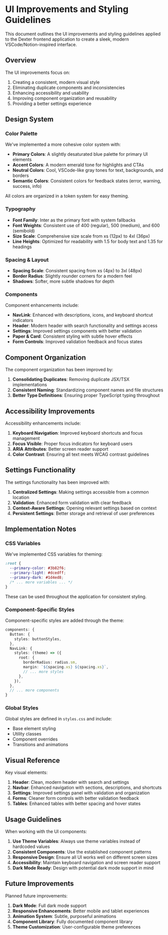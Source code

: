 # UI Improvements and Styling Guidelines

This document outlines the UI improvements and styling guidelines applied to the Dexter frontend application to create a sleek, modern VSCode/Notion-inspired interface.

## Overview

The UI improvements focus on:

1. Creating a consistent, modern visual style
2. Eliminating duplicate components and inconsistencies
3. Enhancing accessibility and usability
4. Improving component organization and reusability
5. Providing a better settings experience

## Design System

### Color Palette

We've implemented a more cohesive color system with:

- **Primary Colors**: A slightly desaturated blue palette for primary UI elements
- **Accent Colors**: A modern emerald tone for highlights and CTAs
- **Neutral Colors**: Cool, VSCode-like gray tones for text, backgrounds, and borders
- **Semantic Colors**: Consistent colors for feedback states (error, warning, success, info)

All colors are organized in a token system for easy theming.

### Typography

- **Font Family**: Inter as the primary font with system fallbacks
- **Font Weights**: Consistent use of 400 (regular), 500 (medium), and 600 (semibold)
- **Size Scale**: Comprehensive size scale from xs (12px) to 4xl (36px)
- **Line Heights**: Optimized for readability with 1.5 for body text and 1.35 for headings

### Spacing & Layout

- **Spacing Scale**: Consistent spacing from xs (4px) to 3xl (48px)
- **Border Radius**: Slightly rounder corners for a modern feel
- **Shadows**: Softer, more subtle shadows for depth

### Components

Component enhancements include:

- **NavLink**: Enhanced with descriptions, icons, and keyboard shortcut indicators
- **Header**: Modern header with search functionality and settings access
- **Settings**: Improved settings components with better validation
- **Paper & Card**: Consistent styling with subtle hover effects
- **Form Controls**: Improved validation feedback and focus states

## Component Organization

The component organization has been improved by:

1. **Consolidating Duplicates**: Removing duplicate JSX/TSX implementations
2. **Consistent Naming**: Standardizing component names and file structures
3. **Better Type Definitions**: Ensuring proper TypeScript typing throughout

## Accessibility Improvements

Accessibility enhancements include:

1. **Keyboard Navigation**: Improved keyboard shortcuts and focus management
2. **Focus Visible**: Proper focus indicators for keyboard users
3. **ARIA Attributes**: Better screen reader support
4. **Color Contrast**: Ensuring all text meets WCAG contrast guidelines

## Settings Functionality

The settings functionality has been improved with:

1. **Centralized Settings**: Making settings accessible from a common location
2. **Validation**: Enhanced form validation with clear feedback
3. **Context-Aware Settings**: Opening relevant settings based on context
4. **Persistent Settings**: Better storage and retrieval of user preferences

## Implementation Notes

### CSS Variables

We've implemented CSS variables for theming:

```css
:root {
  --primary-color: #3b82f6;
  --primary-light: #dcedff;
  --primary-dark: #1d4ed8;
  /* ... more variables ... */
}
```

These can be used throughout the application for consistent styling.

### Component-Specific Styles

Component-specific styles are added through the theme:

```typescript
components: {
  Button: {
    styles: buttonStyles,
  },
  NavLink: {
    styles: (theme) => ({
      root: {
        borderRadius: radius.sm,
        margin: `${spacing.xs} ${spacing.xs}`,
        // ... more styles
      },
    }),
  },
  // ... more components
}
```

### Global Styles

Global styles are defined in `styles.css` and include:

- Base element styling
- Utility classes
- Component overrides
- Transitions and animations

## Visual Reference

Key visual elements:

1. **Header**: Clean, modern header with search and settings
2. **Navbar**: Enhanced navigation with sections, descriptions, and shortcuts
3. **Settings**: Improved settings panel with validation and organization
4. **Forms**: Cleaner form controls with better validation feedback
5. **Tables**: Enhanced tables with better spacing and hover states

## Usage Guidelines

When working with the UI components:

1. **Use Theme Variables**: Always use theme variables instead of hardcoded values
2. **Consistent Components**: Use the established component patterns
3. **Responsive Design**: Ensure all UI works well on different screen sizes
4. **Accessibility**: Maintain keyboard navigation and screen reader support
5. **Dark Mode Ready**: Design with potential dark mode support in mind

## Future Improvements

Planned future improvements:

1. **Dark Mode**: Full dark mode support
2. **Responsive Enhancements**: Better mobile and tablet experiences
3. **Animation System**: Subtle, purposeful animations
4. **Component Library**: Fully documented component library
5. **Theme Customization**: User-configurable theme preferences